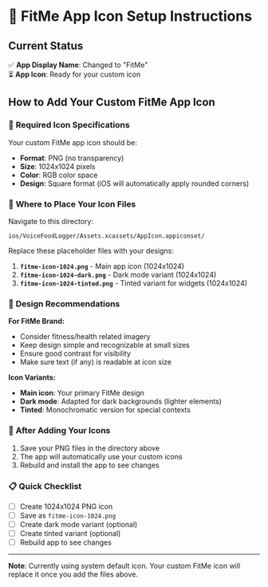 # 📱 FitMe App Icon Setup Instructions

## Current Status
✅ **App Display Name**: Changed to "FitMe"  
⏳ **App Icon**: Ready for your custom icon

## How to Add Your Custom FitMe App Icon

### 📐 **Required Icon Specifications**
Your custom FitMe app icon should be:
- **Format**: PNG (no transparency)
- **Size**: 1024x1024 pixels
- **Color**: RGB color space
- **Design**: Square format (iOS will automatically apply rounded corners)

### 📂 **Where to Place Your Icon Files**

Navigate to this directory:
```
ios/VoiceFoodLogger/Assets.xcassets/AppIcon.appiconset/
```

Replace these placeholder files with your designs:

1. **`fitme-icon-1024.png`** - Main app icon (1024x1024)
2. **`fitme-icon-1024-dark.png`** - Dark mode variant (1024x1024) 
3. **`fitme-icon-1024-tinted.png`** - Tinted variant for widgets (1024x1024)

### 🎨 **Design Recommendations**

**For FitMe Brand:**
- Consider fitness/health related imagery
- Keep design simple and recognizable at small sizes
- Ensure good contrast for visibility
- Make sure text (if any) is readable at icon size

**Icon Variants:**
- **Main icon**: Your primary FitMe design
- **Dark mode**: Adapted for dark backgrounds (lighter elements)
- **Tinted**: Monochromatic version for special contexts

### 🔄 **After Adding Your Icons**

1. Save your PNG files in the directory above
2. The app will automatically use your custom icons
3. Rebuild and install the app to see changes

### 📋 **Quick Checklist**
- [ ] Create 1024x1024 PNG icon
- [ ] Save as `fitme-icon-1024.png`
- [ ] Create dark mode variant (optional)
- [ ] Create tinted variant (optional)
- [ ] Rebuild app to see changes

---

**Note**: Currently using system default icon. Your custom FitMe icon will replace it once you add the files above.